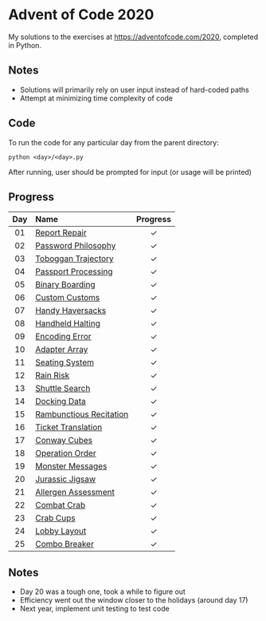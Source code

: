 # Advent of Code 2020

My solutions to the exercises at https://adventofcode.com/2020, completed in Python.

## Notes
* Solutions will primarily rely on user input instead of hard-coded paths
* Attempt at minimizing time complexity of code

## Code
To run the code for any particular day from the parent directory:

```
python <day>/<day>.py
```

After running, user should be prompted for input (or usage will be printed)

## Progress

| Day | Name | Progress | 
|:---:|:---|:---:|
| 01 | [Report Repair](https://adventofcode.com/2020/day/1) | ✓ |
| 02 | [Password Philosophy](https://adventofcode.com/2020/day/2) | ✓ |
| 03 | [Toboggan Trajectory](https://adventofcode.com/2020/day/3) | ✓ |
| 04 | [Passport Processing](https://adventofode.com/2020/day/4) | ✓ |
| 05 | [Binary Boarding](https://adventofcode.com/2020/day/5) | ✓ |
| 06 | [Custom Customs](https://adventofcode.com/2020/day/6) | ✓ |
| 07 | [Handy Haversacks](https://adventofcode.com/2020/day/7) | ✓ |
| 08 | [Handheld Halting](https://adventofcode.com/2020/day/8) | ✓ |
| 09 | [Encoding Error](https://adventofcode.com/2020/day/9) | ✓ |
| 10 | [Adapter Array](https://adventofcode.com/2020/day/10) | ✓ |
| 11 | [Seating System](https://adventofcode.com/2020/day/11) | ✓ |
| 12 | [Rain Risk](https://adventofcode.com/2020/day/12) | ✓ |
| 13 | [Shuttle Search](https://adventofcode.com/2020/day/13) | ✓ |
| 14 | [Docking Data](https://adventofcode.com/2020/day/14) | ✓ |
| 15 | [Rambunctious Recitation](https://adventofcode.com/2020/day/15) | ✓ |
| 16 | [Ticket Translation](https://adventofcode.com/2020/day/16) | ✓ |
| 17 | [Conway Cubes](https://adventofcode.com/2020/day/17) | ✓ |
| 18 | [Operation Order](https://adventofcode.com/2020/day/18) | ✓ |
| 19 | [Monster Messages](https://adventofcode.com/2020/day/19) | ✓ |
| 20 | [Jurassic Jigsaw](https://adventofcode.com/2020/day/20) | ✓ |
| 21 | [Allergen Assessment](https://adventofcode.com/2020/day/21) | ✓ |
| 22 | [Combat Crab](https://adventofcode.com/2020/day/22) | ✓ |
| 23 | [Crab Cups](https://adventofcode.com/2020/day/23) | ✓ |
| 24 | [Lobby Layout](https://adventofcode.com/2020/day/24) | ✓ |
| 25 | [Combo Breaker](https://adventofcode.com/2020/day/25) | ✓ |

## Notes
* Day 20 was a tough one, took a while to figure out
* Efficiency went out the window closer to the holidays (around day 17)
* Next year, implement unit testing to test code